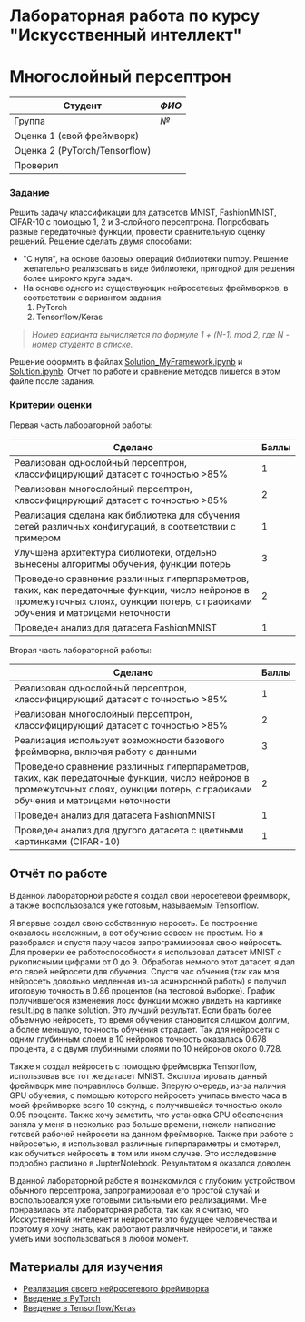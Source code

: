# Лабораторная работа по курсу "Искусственный интеллект"
# Многослойный персептрон

| Студент | *ФИО* |
|------|------|
| Группа  | *№* |
| Оценка 1 (свой фреймворк) |  |
| Оценка 2 (PyTorch/Tensorflow) |  |
| Проверил |  |


### Задание

Решить задачу классификации для датасетов MNIST, FashionMNIST, CIFAR-10 с помощью 1, 2 и 3-слойного персептрона. Попробовать разные передаточные функции, провести сравнительную оценку решений. Решение сделать двумя способами:
* "С нуля", на основе базовых операций библиотеки numpy. Решение желательно реализовать в виде библиотеки, пригодной для решения более широкго круга задач.
* На основе одного из существующих нейросетевых фреймворков, в соответствии с вариантом задания:
   1. PyTorch
   1. Tensorflow/Keras

> *Номер варианта вычисляется по формуле 1 + (N-1) mod 2, где N - номер студента в списке.*

Решение оформить в файлах [Solution_MyFramework.ipynb](Solution_MyFramework.ipynb) и [Solution.ipynb](Solution.ipynb). 
Отчет по работе и сравнение методов пишется в этом файле после задания.
### Критерии оценки

Первая часть лабораторной работы:

| Сделано | Баллы |
|---------|-------|
| Реализован однослойный персептрон, классифицирующий датасет с точностью >85% | 1 |
| Реализован многослойный персептрон, классифицирующий датасет с точностью >85% | 2 |
| Реализация сделана как библиотека для обучения сетей различных конфигураций, в соответствии с примером | 1 |
| Улучшена архитектура библиотеки, отдельно вынесены алгоритмы обучения, функции потерь | 3 |
| Проведено сравнение различных гиперпараметров, таких, как передаточные функции, число нейронов в промежуточных слоях, функции потерь, с графиками обучения и матрицами неточности | 2 |
| Проведен анализ для датасета FashionMNIST | 1 |

Вторая часть лабораторной работы:

| Сделано | Баллы |
|---------|-------|
| Реализован однослойный персептрон, классифицирующий датасет с точностью >85% | 1 |
| Реализован многослойный персептрон, классифицирующий датасет с точностью >85% | 2 |
| Реализация использует возможности базового фреймворка, включая работу с данными | 3 |
| Проведено сравнение различных гиперпараметров, таких, как передаточные функции, число нейронов в промежуточных слоях, функции потерь, с графиками обучения и матрицами неточности | 2 |
| Проведен анализ для датасета FashionMNIST | 1 |
| Проведен анализ для другого датасета с цветными картинками (CIFAR-10) | 1 |

## Отчёт по работе

В данной лабораторной работе я создал свой неросетевой фреймворк, а также воспользовался уже готовым, называемым Tensorflow. 

Я впервые создал свою собственную неросеть. Ее построение оказалось несложным, а вот обучение совсем не простым. Но я разобрался и спустя пару часов запрограммировал свою нейросеть. Для проверки ее работоспособности я использовал датасет MNIST с рукописными цифрами от 0 до 9. Обработав немного этот датасет, я дал его своей нейросети для обучения. Спустя час обчения (так как моя нейросеть довольно медленная из-за асинхронной работы) я получил итоговую точность в 0.86 процентов (на тестовой выборке). График получившегося изменения лосс функции можно увидеть на картинке result.jpg в папке solution. Это лучший результат. Если брать более объемную нейросеть, то время обучения становится слишком долгим, а более меньшую, точность обучения страдает. Так для нейросети с одним глубинным слоем в 10 нейронов точность оказалась 0.678 процента, а с двумя глубинными слоями по 10 нейронов около 0.728.  

Также я создал нейросеть с помощью фреймоврка Tensorflow, использовав все тот же датасет MNIST. Эксплоатировать данный фреймворк мне понравилось больше. Вперую очередь, из-за наличия GPU обучения, с помощью которого нейросеть училась вместо часа в моей фреймворке всего 10 секунд, с получившейся точностью около 0.95 процента. Также хочу заметить, что установка GPU обеспечения заняла у меня в несколько раз больше времени, нежели написание готовей рабочей нейросети на данном фреймворке. Также при работе с нейросетью, я использовал различные гиперпараметры и смотерел, как обучиться нейросеть в том или ином случае. Это исследование подробно распиано в JupterNotebook. Результатом я оказался доволен. 

В данной лабораторной работе я познакомился с глубоким устройством обычного персептрона, запрограмировал его простой случай и воспользовался уже готовыми сильными его реализациями. Мне понравилась эта лабораторная работа, так как я считаю, что Исскуственный интелекет и нейросети это будущее человечества и поэтому я хочу знать, как работают различные нейросети, и также уметь ими воспользоваться в любой момент. 

## Материалы для изучения

 * [Реализация своего нейросетевого фреймворка](https://github.com/shwars/NeuroWorkshop/blob/master/Notebooks/IntroMyFw.ipynb)
 * [Введение в PyTorch](https://github.com/shwars/NeuroWorkshop/blob/master/Notebooks/IntroPyTorch.ipynb)
 * [Введение в Tensorflow/Keras](https://github.com/shwars/NeuroWorkshop/blob/master/Notebooks/IntroKerasTF.ipynb)
